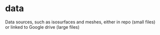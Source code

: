 # data
Data sources, such as isosurfaces and meshes, either in repo (small files) or linked to Google drive (large files)
